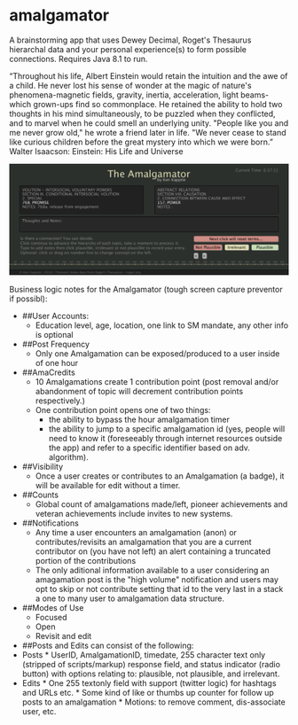# amalgamator

A brainstorming app that uses Dewey Decimal, Roget's Thesaurus hierarchal data and your personal experience(s) to form possible connections. Requires Java 8.1 to run.

“Throughout his life, Albert Einstein would retain the intuition and the awe of a child. He never lost his sense of wonder at the magic of nature's phenomena-magnetic fields, gravity, inertia, acceleration, light beams-which grown-ups find so commonplace. He retained the ability to hold two thoughts in his mind simultaneously, to be puzzled when they conflicted, and to marvel when he could smell an underlying unity. "People like you and me never grow old," he wrote a friend later in life. "We never cease to stand like curious children before the great mystery into which we were born.” Walter Isaacson: Einstein: His Life and Universe

![Amalgamator App](https://github.com/kappter/amalgamator/blob/master/amalgamation.png)

Business logic notes for the Amalgamator (tough screen capture preventor if possibl):
  * ##User Accounts:
    * Education level, age, location, one link to SM mandate, any other info is optional
  * ##Post Frequency
    * Only one Amalgamation can be exposed/produced to a user inside of one hour 
  * ##AmaCredits 
    * 10 Amalgamations create 1 contribution point (post removal and/or abandonment of topic will decrement contribution points respectively.)
    * One contribution point opens one of two things:
      * the ability to bypass the hour amalgamation timer 
      * the ability to jump to a specific amalgamation id (yes, people will need to know it (foreseeably through internet resources outside the app) and refer to a specific identifier based on adv. algorithm).
  * ##Visibility
    * Once a user creates or contributes to an Amalgamation (a badge), it will be available for edit without a timer.
  * ##Counts 
    * Global count of amalgamations made/left, pioneer achievements and veteran achievements include invites to new systems. 
  * ##Notifications 
    * Any time a user encounters an amalgamation (anon) or contributes/revisits an amalgamation that you are a current contributor on (you have not left) an alert containing a truncated portion of the contributions
    * The only aditional information available to a user considering an amagamation post is the "high volume" notification and users may opt to skip or not contribute setting that id to the very last in a stack a one to many user to amalgamation data structure. 
  * ##Modes of Use 
    * Focused
    * Open 
    * Revisit and edit 
  * ##Posts and Edits can consist of the following:
   * Posts
    * UserID, AmalgamationID, timedate, 255 character text only (stripped of scripts/markup) response field, and status indicator (radio button) with options relating to: plausible, not plausible, and irrelevant.
   * Edits
    * One 255 textonly field with support (twitter logic) for hashtags and URLs etc.
    * Some kind of like or thumbs up counter for follow up posts to an amalgamation
    * Motions: to remove comment, dis-associate user, etc.
